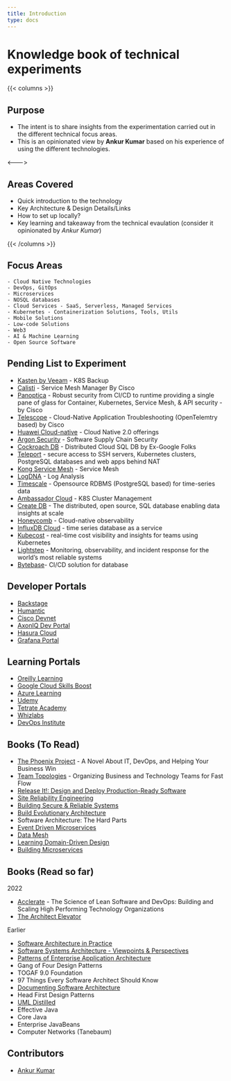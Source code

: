 ```yaml
---
title: Introduction
type: docs
---
```


# Knowledge book of technical experiments

{{< columns >}}
## Purpose

- The intent is to share insights from the experimentation carried out in the different technical focus areas.
- This is an opinionated view by **Ankur Kumar** based on his experience of using the different technologies.

<--->

## Areas Covered
- Quick introduction to the technology
- Key Architecture & Design Details/Links
- How to set up locally?
- Key learning and takeaway from the technical evaulation (consider it opinionated by *Ankur Kumar*)

{{< /columns >}}


## Focus Areas
```
- Cloud Native Technologies
- DevOps, GitOps
- Microservices
- NOSQL databases
- Cloud Services - SaaS, Serverless, Managed Services
- Kubernetes - Containerization Solutions, Tools, Utils
- Mobile Solutions
- Low-code Solutions
- Web3
- AI & Machine Learning
- Open Source Software
```

## Pending List to Experiment
- [Kasten by Veeam](https://www.kasten.io/) - K8S Backup
- [Calisti](https://calisti.app/) - Service Mesh Manager By Cisco
- [Panoptica](https://panoptica.app/) - Robust security from CI/CD to runtime providing a single pane of glass for Container, Kubernetes, Service Mesh, & API security - by Cisco
- [Telescope](https://telescope.app/) - Cloud-Native Application Troubleshooting (OpenTelemtry based) by Cisco
- [Huawei Cloud-native](https://www.huaweicloud.com/intl/en-us/about/CloudNative.html) - Cloud Native 2.0 offerings
- [Argon Security](https://www.argon.io/) - Software Supply Chain Security
- [Cockroach DB](https://www.cockroachlabs.com/) - Distributed Cloud SQL DB by Ex-Google Folks
- [Teleport](https://goteleport.com/) - secure access to SSH servers, Kubernetes clusters, PostgreSQL databases and web apps behind NAT
- [Kong Service Mesh](https://konghq.com/kong-mesh) - Service Mesh
- [LogDNA](https://www.logdna.com/) - Log Analysis
- [Timescale](https://www.timescale.com/) - Opensource RDBMS (PostgreSQL based) for time-series data
- [Ambassador Cloud](https://app.getambassador.io/cloud/) - K8S Cluster Management
- [Create DB](https://crate.io/) - The distributed, open source, SQL database
enabling data insights at scale
- [Honeycomb](https://www.honeycomb.io/) - Cloud-native observability
- [InfluxDB Cloud](https://www.influxdata.com/get-influxdb/) - time series database as a service
- [Kubecost](https://www.kubecost.com/) - real-time cost visibility and insights for teams using Kubernetes
- [Lightstep](https://lightstep.com/) - Monitoring, observability, and incident response for the world’s most reliable systems
- [Bytebase](https://golang.ch/a-golang-based-database-ci-cd-solution-for-developers-and-dbas/)- CI/CD solution for database
## Developer Portals
- [Backstage](https://backstage.io)
- [Humantic](https://humanitec.com/)
- [Cisco Devnet](https://developer.cisco.com/)
- [AxonIQ Dev Portal](https://developer.axoniq.io/)
- [Hasura Cloud](https://cloud.hasura.io/projects)
- [Grafana Portal](https://ankurkumarz.grafana.net/login)

## Learning Portals
- [Oreilly Learning](https://learning.oreilly.com/home/)
- [Google Cloud Skills Boost](https://www.cloudskillsboost.google/)
- [Azure Learning](https://docs.microsoft.com/en-us/learn/)
- [Udemy](https://sapient.udemy.com/)
- [Tetrate Academy](https://academy.tetrate.io/)
- [Whizlabs](whizlabs.com)
- [DevOps Institute](https://www.devopsinstitute.com/)

## Books (To Read)
- [The Phoenix Project](https://itrevolution.com/the-phoenix-project/) - A Novel About IT, DevOps, and Helping Your Business Win
- [Team Topologies](https://itrevolution.com/team-topologies/) - Organizing Business and Technology Teams for Fast Flow
- [Release It!: Design and Deploy Production-Ready Software](https://github.com/release-it/release-it)
- [Site Reliability Engineering](https://sre.google/sre-book/table-of-contents/)
- [Building Secure & Reliable Systems](https://sre.google/books/)
- [Build Evolutionary Architecture](https://evolutionaryarchitecture.com/)
- Software Architecture: The Hard Parts  
- [Event Driven Microservices](https://www.oreilly.com/library/view/building-event-driven-microservices/9781492057888/)
- [Data Mesh](https://www.oreilly.com/library/view/data-mesh/9781492092384/)
- [Learning Domain-Driven Design](https://learning.oreilly.com/library/view/learning-domain-driven-design/9781098100124/)
- [Building Microservices](https://learning.oreilly.com/library/view/building-microservices-2nd/9781492034018/)
## Books (Read so far)
2022
- [Acclerate](https://itrevolution.com/accelerate-book/) - The Science of Lean Software and DevOps: Building and Scaling High Performing Technology Organizations
- [The Architect Elevator](https://architectelevator.com/)

Earlier
- [Software Architecture in Practice](https://resources.sei.cmu.edu/library/asset-view.cfm?assetid=30264)
- [Software Systems Architecture - Viewpoints & Perspectives](https://www.viewpoints-and-perspectives.info/)
- [Patterns of Enterprise Application Architecture](https://martinfowler.com/books/eaa.html)
- Gang of Four Design Patterns
- TOGAF 9.0 Foundation
- 97 Things Every Software Architect Should Know
- [Documenting Software Architecture](https://www.sei.cmu.edu/education-outreach/courses/course.cfm?coursecode=P33)
- Head First Design Patterns
- [UML Distilled](https://martinfowler.com/books/uml.html)
- Effective Java
- Core Java
- Enterprise JavaBeans
- Computer Networks (Tanebaum)
## Contributors
- [Ankur Kumar](https://github.com/ankurkumarz)
